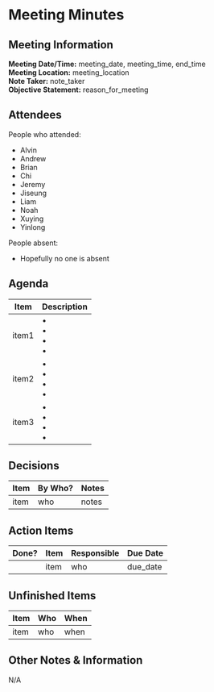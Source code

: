 # Meeting Minutes
## Meeting Information
**Meeting Date/Time:** meeting_date, meeting_time, end_time   
**Meeting Location:** meeting_location   
**Note Taker:** note_taker  
**Objective Statement:** reason_for_meeting  

## Attendees
People who attended:
- Alvin
- Andrew
- Brian
- Chi
- Jeremy
- Jiseung
- Liam
- Noah
- Xuying
- Yinlong

People absent:
- Hopefully no one is absent

## Agenda

Item | Description
---- | ----
item1  | • <br>• <br>• <br>• 
item2 | • <br>• <br>• <br>• 
item3 | • <br>• <br>• <br>• 

## Decisions
Item | By Who? | Notes |
---- | ---- | ---- |
item | who | notes |

## Action Items
| Done? | Item | Responsible | Due Date |
| ---- | ---- | ---- | ---- |
| | item | who | due_date |

## Unfinished Items
| Item | Who | When |
| ---- | ---- | ---- |
| item | who | when |

## Other Notes & Information
N/A